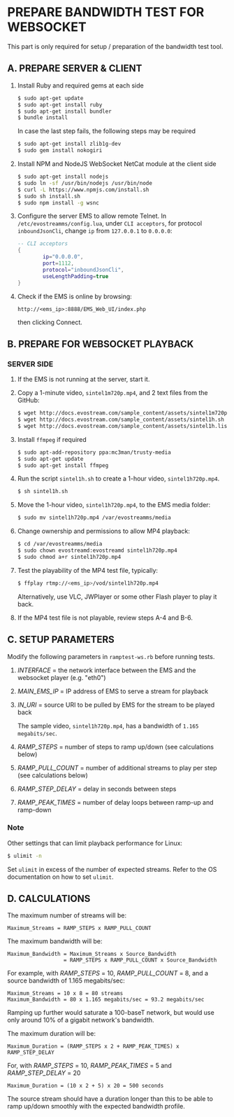 # PREPARE BANDWIDTH TEST FOR WEBSOCKET

This part is only required for setup / preparation of the bandwidth test tool.

## A. PREPARE SERVER & CLIENT

   1. Install Ruby and required gems at each side

      ```bash
      $ sudo apt-get update
      $ sudo apt-get install ruby
      $ sudo apt-get install bundler
      $ bundle install
      ```

      In case the last step fails, the following steps may be required

      ```bash
      $ sudo apt-get install zlib1g-dev
      $ sudo gem install nokogiri
      ```

   2. Install NPM and NodeJS WebSocket NetCat module at the client side

      ```bash
      $ sudo apt-get install nodejs
      $ sudo ln -sf /usr/bin/nodejs /usr/bin/node
      $ curl -L https://www.npmjs.com/install.sh
      $ sudo sh install.sh
      $ sudo npm install -g wsnc
      ```

   3. Configure the server EMS to allow remote Telnet.
      In `/etc/evostreamms/config.lua`, under `CLI acceptors`, for protocol `inboundJsonCli`, change `ip` from `127.0.0.1` to `0.0.0.0`:

      ```lua
      -- CLI acceptors
      {
              ip="0.0.0.0",
              port=1112,
              protocol="inboundJsonCli",
              useLengthPadding=true
      } 
      ```

   4. Check if the EMS is online by browsing:

      ```text
      http://<ems_ip>:8888/EMS_Web_UI/index.php
      ```

      then clicking Connect.

## B. PREPARE FOR WEBSOCKET PLAYBACK

### SERVER SIDE

   1. If the EMS is not running at the server, start it.

   2. Copy a 1-minute video, `sintel1m720p.mp4`, and 2 text files from the GitHub:

      ```bash
      $ wget http://docs.evostream.com/sample_content/assets/sintel1m720p.mp4
      $ wget http://docs.evostream.com/sample_content/assets/sintel1h.sh
      $ wget http://docs.evostream.com/sample_content/assets/sintel1h.list
      ```

   3. Install `ffmpeg` if required

      ```bash
      $ sudo apt-add-repository ppa:mc3man/trusty-media
      $ sudo apt-get update
      $ sudo apt-get install ffmpeg
      ```

   4. Run the script `sintel1h.sh` to create a 1-hour video, `sintel1h720p.mp4`.

      ```bash
      $ sh sintel1h.sh
      ```

   5. Move the 1-hour video, `sintel1h720p.mp4`, to the EMS media folder:

      ```bash
      $ sudo mv sintel1h720p.mp4 /var/evostreamms/media
      ```

   6. Change ownership and permissions to allow MP4 playback:

      ```bash
      $ cd /var/evostreamms/media
      $ sudo chown evostreamd:evostreamd sintel1h720p.mp4
      $ sudo chmod a+r sintel1h720p.mp4
      ```

   7. Test the playability of the MP4 test file, typically:

      ```bash
      $ ffplay rtmp://<ems_ip>/vod/sintel1h720p.mp4
      ```

      Alternatively, use VLC, JWPlayer or some other Flash player to play it back.

   8. If the MP4 test file is not playable, review steps A-4 and B-6.
   
  
## C. SETUP PARAMETERS

   Modify the following parameters in `ramptest-ws.rb` before running tests.

   1. *INTERFACE* = the network interface between the EMS and the websocket player (e.g. "eth0")

   2. *MAIN_EMS_IP* = IP address of EMS to serve a stream for playback

   3. *IN_URI* = source URI to be pulled by EMS for the stream to be played back

      The sample video, `sintel1h720p.mp4`, has a bandwidth of `1.165 megabits/sec`.

   4. *RAMP_STEPS* = number of steps to ramp up/down (see calculations below)

   5. *RAMP_PULL_COUNT* = number of additional streams to play per step (see calculations below)

   6. *RAMP_STEP_DELAY* = delay in seconds between steps

   7. *RAMP_PEAK_TIMES* = number of delay loops between ramp-up and ramp-down

### Note

   Other settings that can limit playback performance for Linux:

   ```bash
   $ ulimit -n
   ```

   Set `ulimit` in excess of the number of expected streams. Refer to the OS documentation on how to set `ulimit`.


## D. CALCULATIONS

   The maximum number of streams will be:

   ```
   Maximum_Streams = RAMP_STEPS x RAMP_PULL_COUNT
   ```
   
   The maximum bandwidth will be:

   ```
   Maximum_Bandwidth = Maximum_Streams x Source_Bandwidth
                     = RAMP_STEPS x RAMP_PULL_COUNT x Source_Bandwidth
   ```

   For example, with *RAMP_STEPS* = 10, *RAMP_PULL_COUNT* = 8, and a source bandwidth of 1.165 megabits/sec:

   ```
   Maximum_Streams = 10 x 8 = 80 streams
   Maximum_Bandwidth = 80 x 1.165 megabits/sec = 93.2 megabits/sec
   ```

   Ramping up further would saturate a 100-baseT network, but would use only around 10% of a gigabit network's bandwidth.

   The maximum duration will be:

   ```
   Maximum_Duration = (RAMP_STEPS x 2 + RAMP_PEAK_TIMES) x RAMP_STEP_DELAY

   ```
   For, with *RAMP_STEPS* = 10, *RAMP_PEAK_TIMES* = 5 and *RAMP_STEP_DELAY* = 20

   ```
   Maximum_Duration = (10 x 2 + 5) x 20 = 500 seconds
   ```

   The source stream should have a duration longer than this to be able to ramp up/down smoothly with the expected bandwidth profile.

